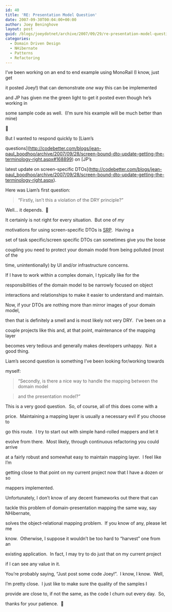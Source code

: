 ```yaml
---
id: 40
title: 'RE: Presentation Model Question'
date: 2007-09-30T00:04:00+00:00
author: Joey Beninghove
layout: post
guid: /blogs/joeydotnet/archive/2007/09/29/re-presentation-model-question.aspx
categories:
  - Domain Driven Design
  - NHibernate
  - Patterns
  - Refactoring
---
```

I&#8217;ve been&nbsp;working on an end to end example using MonoRail (I know, just get
  
it posted Joey!)&nbsp;that can demonstrate _one_ way this can be implemented
  
and JP has given me the green light to get it posted even though he&#8217;s working in
  
some sample code as well.&nbsp; (I&#8217;m sure his example will be much better than mine)&nbsp;
  
🙂&nbsp; 

But I wanted to respond quickly&nbsp;to [Liam&#8217;s
  
questions](http://codebetter.com/blogs/jean-paul_boodhoo/archive/2007/09/28/screen-bound-dto-update-getting-the-terminology-right.aspx#168899) on [JP&#8217;s
  
latest update on screen-specific DTOs](http://codebetter.com/blogs/jean-paul_boodhoo/archive/2007/09/28/screen-bound-dto-update-getting-the-terminology-right.aspx). 

Here was Liam&#8217;s first question: 

> &#8220;Firstly, isn&#8217;t this a violation of the DRY principle?&#8221;

Well&#8230; it depends.&nbsp; 🙂 

It certainly is not right for every situation.&nbsp; But one of _my_
  
motivations for using screen-specific DTOs is [SRP](http://www.objectmentor.com/resources/articles/srp.pdf).&nbsp; Having a
  
set of task specific/screen specific DTOs can sometimes give you the loose
  
coupling you need to protect your domain model from being polluted (most of the
  
time, unintentionally) by UI and/or infrastructure concerns.&nbsp; 

If I have to work within a complex domain, I typically like for the
  
responsibilities of the domain model to be&nbsp;narrowly focused on object
  
interactions and relationships to make it easier to understand and maintain. 

Now, if your DTOs are nothing more than mirror images of your domain model,
  
then that is definitely a smell and is most likely not very DRY.&nbsp; I&#8217;ve been on a
  
couple projects like this and, at that point, maintenance of the mapping layer
  
becomes very tedious and generally makes developers unhappy.&nbsp; Not a good thing. 

Liam&#8217;s second question is something I&#8217;ve been looking for/working towards
  
myself: 

> &#8220;Secondly, is there a nice way to handle the mapping between the domain model
  
> and the presentation model?&#8221;

This is a very good question.&nbsp; So, of course, all of this&nbsp;does come with a
  
price.&nbsp; Maintaining a mapping layer is usually a necessary evil if you choose to
  
go this route.&nbsp; I&nbsp;try to&nbsp;start out with simple hand-rolled mappers and let it
  
evolve from there.&nbsp; Most likely, through continuous refactoring you could arrive
  
at a fairly robust and somewhat easy to maintain mapping layer.&nbsp; I feel like I&#8217;m
  
getting close to that point on my current project now that I have a dozen or so
  
mappers implemented.&nbsp; 

Unfortunately, I don&#8217;t know of any decent frameworks out there that can
  
tackle this problem of domain-presentation mapping&nbsp;the same way, say NHibernate,
  
solves the object-relational mapping&nbsp;problem.&nbsp; If&nbsp;you know of any, please let me
  
know.&nbsp; Otherwise, I suppose it wouldn&#8217;t be too hard to &#8220;harvest&#8221; one from an
  
existing application.&nbsp; In fact, I may try to do just that on my current project
  
if I can see any value in it. 

You&#8217;re probably saying, &#8220;Just post some code Joey!&#8221;.&nbsp;&nbsp;I know, I know.&nbsp; Well,
  
I&#8217;m pretty close.&nbsp; I just like to make sure&nbsp;the quality of the&nbsp;samples I
  
provide&nbsp;are close to, if not the&nbsp;same, as the code I churn out every day.&nbsp; So,
  
thanks for your patience.&nbsp; 🙂

&nbsp;